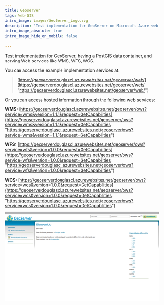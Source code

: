 ```yaml
---
title: Geoserver
tags: Web-GIS
intro_image: images/GeoServer_Logo.svg
description: 'Test implementation for GeoServer on Microsoft Azure web services'
intro_image_absolute: true
intro_image_hide_on_mobile: false

---
```

Test implementation for GeoServer, having a PostGIS data container, and serving Web services like WMS, WFS, WCS.

You can access the example implementation services at:

> [https://geoserverdouglascl.azurewebsites.net/geoserver/web/](https://geoserverdouglascl.azurewebsites.net/geoserver/web/ "https://geoserverdouglascl.azurewebsites.net/geoserver/web/")

Or you can access hosted information through the following web services:

**WMS:** [https://geoserverdouglascl.azurewebsites.net/geoserver/ows?service=wms&version=1.1.1&request=GetCapabilities](https://geoserverdouglascl.azurewebsites.net/geoserver/ows?service=wms&version=1.1.1&request=GetCapabilities "https://geoserverdouglascl.azurewebsites.net/geoserver/ows?service=wms&version=1.1.1&request=GetCapabilities")

**WFS:** [https://geoserverdouglascl.azurewebsites.net/geoserver/ows?service=wfs&version=1.0.0&request=GetCapabilities](https://geoserverdouglascl.azurewebsites.net/geoserver/ows?service=wfs&version=1.0.0&request=GetCapabilities "https://geoserverdouglascl.azurewebsites.net/geoserver/ows?service=wfs&version=1.0.0&request=GetCapabilities")

**WCS:** [https://geoserverdouglascl.azurewebsites.net/geoserver/ows?service=wcs&version=1.0.0&request=GetCapabilities](https://geoserverdouglascl.azurewebsites.net/geoserver/ows?service=wcs&version=1.0.0&request=GetCapabilities "https://geoserverdouglascl.azurewebsites.net/geoserver/ows?service=wcs&version=1.0.0&request=GetCapabilities")

![](/images/images/geoserver.png)
